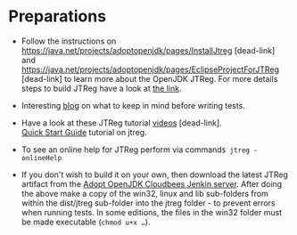 # Preparations

* Follow the instructions on https://java.net/projects/adoptopenjdk/pages/InstallJtreg [dead-link] and https://java.net/projects/adoptopenjdk/pages/EclipseProjectForJTReg [dead-link] to learn more about the OpenJDK JTReg. For more details steps to build JTReg have a look at [the link](http://openjdk.java.net/jtreg/build.html).

* Interesting [blog](http://arkangelofkaos.blogspot.co.uk/2013/05/openjdk-test-fest-23rd-march-2013.html) on what to keep in mind before writing tests.

* Have a look at these JTReg tutorial [videos](https://www.youtube.com/watch?v=4_MSxD8iC1E) [dead-link].<br/>
[Quick Start Guide](http://bit.ly/1fWCqPH) tutorial on jtreg.<br/>

* To see an online help for JTReg perform via command```$ jtreg -onlineHelp```

* If you don't wish to build it on your own, then download the latest JTReg artifact from the [Adopt OpenJDK Cloudbees Jenkin server]( https://adopt-openjdk.ci.cloudbees.com/job/jtreg/lastSuccessfulBuild/artifact/).
After doing the above make a copy of the win32, linux and lib sub-folders from within the dist/jtreg sub-folder into the jtreg folder - to prevent errors when running tests. In some editions, the files in the win32 folder must be made executable (```chmod u+x …```).

